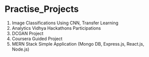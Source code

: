 # Practise_Projects

1. Image Classifications Using CNN, Transfer Learning
2. Analytics Vidhya Hackathons Participations
3. DCGAN Project
4. Coursera Guided Project
5. MERN Stack Simple Application (Mongo DB, Express.js, React.js, Node.js)
